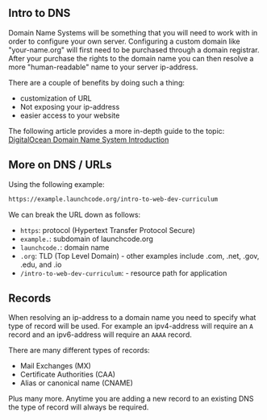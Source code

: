 ## Intro to DNS

Domain Name Systems will be something that you will need to work with in order to configure your own server. Configuring a custom domain like "your-name.org" will first need to be purchased through a domain registrar. After your purchase the rights to the domain name you can then resolve a more "human-readable" name to your server ip-address.

There are a couple of benefits by doing such a thing:
- customization of URL
- Not exposing your ip-address
- easier access to your website

The following article provides a more in-depth guide to the topic: [DigitalOcean Domain Name System Introduction](https://www.digitalocean.com/community/tutorials/an-introduction-to-dns-terminology-components-and-concepts#conclusion)

## More on DNS / URLs

Using the following example:

```bash
https://example.launchcode.org/intro-to-web-dev-curriculum
```

We can break the URL down as follows:
- `https`: protocol (Hypertext Transfer Protocol Secure)
- `example.`: subdomain of launchcode.org
- `launchcode.`: domain name
- `.org`: TLD (Top Level Domain) - other examples include .com, .net, .gov, .edu, and .io
- `/intro-to-web-dev-curriculum`: - resource path for application

## Records

When resolving an ip-address to a domain name you need to specify what type of record will be used. For example an ipv4-address will require an `A` record and an ipv6-address will require an `AAAA` record.

There are many different types of records:
- Mail Exchanges (MX)
- Certificate Authorities (CAA)
- Alias or canonical name (CNAME)

Plus many more. Anytime you are adding a new record to an existing DNS the type of record will always be required.
